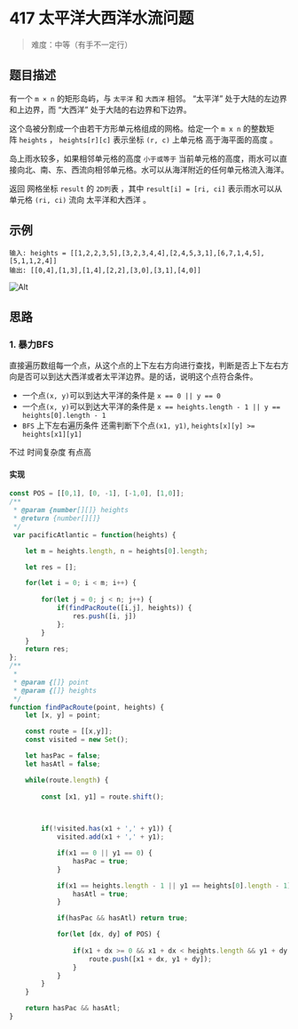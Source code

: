 # 417 太平洋大西洋水流问题

> 难度：中等（有手不一定行）

## 题目描述

有一个 `m × n` 的矩形岛屿，与 `太平洋` 和 `大西洋` 相邻。 “太平洋” 处于大陆的左边界和上边界，而 “大西洋” 处于大陆的右边界和下边界。

这个岛被分割成一个由若干方形单元格组成的网格。给定一个 `m x n` 的整数矩阵 `heights` ， `heights[r][c]` 表示坐标 `(r, c)` 上单元格 高于海平面的高度 。

岛上雨水较多，如果相邻单元格的高度 `小于或等于` 当前单元格的高度，雨水可以直接向北、南、东、西流向相邻单元格。水可以从海洋附近的任何单元格流入海洋。

返回 网格坐标 `result` 的 `2D列`表 ，其中 `result[i] = [ri, ci]` 表示雨水可以从单元格 `(ri, ci)` 流向 太平洋和大西洋 。

## 示例

```
输入: heights = [[1,2,2,3,5],[3,2,3,4,4],[2,4,5,3,1],[6,7,1,4,5],[5,1,1,2,4]]
输出: [[0,4],[1,3],[1,4],[2,2],[3,0],[3,1],[4,0]]
```
![Alt](https://assets.leetcode.com/uploads/2021/06/08/waterflow-grid.jpg)

## 思路

### 1. 暴力BFS

直接遍历数组每一个点，从这个点的上下左右方向进行查找，判断是否上下左右方向是否可以到达大西洋或者太平洋边界。是的话，说明这个点符合条件。

- 一个点`(x, y)`可以到达大平洋的条件是 `x == 0 || y == 0`
- 一个点`(x, y)`可以到达大平洋的条件是 `x == heights.length - 1 || y == heights[0].length - 1`
- `BFS` 上下左右遍历条件 还需判断下个点`(x1, y1)`, `heights[x][y] >= heights[x1][y1] `

不过 时间复杂度 有点高

#### 实现

```javascript
const POS = [[0,1], [0, -1], [-1,0], [1,0]];
/**
 * @param {number[][]} heights
 * @return {number[][]}
 */
 var pacificAtlantic = function(heights) {

    let m = heights.length, n = heights[0].length;

    let res = [];

    for(let i = 0; i < m; i++) {
        
        for(let j = 0; j < n; j++) {
            if(findPacRoute([i,j], heights)) {
                res.push([i, j])
            };
        }
    }
    return res;
};
/**
 * 
 * @param {[]} point 
 * @param {[]} heights 
 */
function findPacRoute(point, heights) {
    let [x, y] = point;

    const route = [[x,y]];
    const visited = new Set();

    let hasPac = false;
    let hasAtl = false;

    while(route.length) {
        
        const [x1, y1] = route.shift();

        

        if(!visited.has(x1 + ',' + y1)) {
            visited.add(x1 + ',' + y1);

            if(x1 == 0 || y1 == 0) {
                hasPac = true;
            }

            if(x1 == heights.length - 1 || y1 == heights[0].length - 1) {
                hasAtl = true;
            }

            if(hasPac && hasAtl) return true;

            for(let [dx, dy] of POS) {
                
                if(x1 + dx >= 0 && x1 + dx < heights.length && y1 + dy >= 0 && y1 + dy < heights[0].length && heights[x1][y1] >= heights[x1 + dx][y1 + dy]) {
                    route.push([x1 + dx, y1 + dy]);
                }
            }
        }
    }

    return hasPac && hasAtl;
}
```